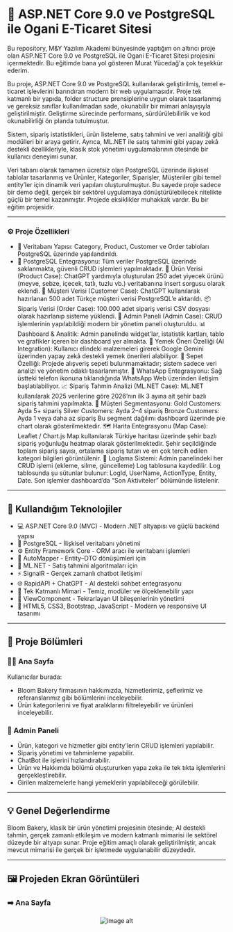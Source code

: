 # 🛒 ASP.NET Core 9.0 ve PostgreSQL ile Ogani E-Ticaret Sitesi
Bu repository, M&Y Yazılım Akademi bünyesinde yaptığım on altıncı proje olan ASP.NET Core 9.0 ve PostgreSQL ile Ogani E-Ticaret Sitesi projesini içermektedir. Bu eğitimde bana yol gösteren Murat Yücedağ'a çok teşekkür ederim.

Bu proje, ASP.NET Core 9.0 ve PostgreSQL kullanılarak geliştirilmiş, temel e-ticaret işlevlerini barındıran modern bir web uygulamasıdır. Proje tek katmanlı bir yapıda, folder structure prensiplerine uygun olarak tasarlanmış ve gereksiz sınıflar kullanılmadan sade, okunabilir bir mimari anlayışıyla geliştirilmiştir. Geliştirme sürecinde performans, sürdürülebilirlik ve kod okunabilirliği ön planda tutulmuştur.

Sistem, sipariş istatistikleri, ürün listeleme, satış tahmini ve veri analitiği gibi modülleri bir araya getirir. Ayrıca, ML.NET ile satış tahmini gibi yapay zekâ destekli özellikleriyle, klasik stok yönetimi uygulamalarının ötesinde bir kullanıcı deneyimi sunar.

Veri tabanı olarak tamamen ücretsiz olan PostgreSQL üzerinde ilişkisel tablolar tasarlanmış ve Ürünler, Kategoriler, Siparişler, Müşteriler gibi temel entity’ler için dinamik veri yapıları oluşturulmuştur. Bu sayede proje sadece bir demo değil, gerçek bir sektörel uygulamaya dönüştürülebilecek nitelikte güçlü bir temel kazanmıştır. Projede eksiklikler muhakkak vardır. Bu bir eğitim projesidir.

---

### ⚙️ Proje Özellikleri
- 🧩 Veritabanı Yapısı: Category, Product, Customer ve Order tabloları PostgreSQL üzerinde yapılandırıldı.
- 🐘 PostgreSQL Entegrasyonu: Tüm veriler PostgreSQL üzerinde saklanmakta, güvenli CRUD işlemleri yapılmaktadır.
🍎 Ürün Verisi (Product Case): ChatGPT yardımıyla oluşturulan 250 adet yiyecek ürünü (meyve, sebze, içecek, tatlı, tuzlu vb.) veritabanına insert sorgusu olarak eklendi.
👤 Müşteri Verisi (Customer Case): ChatGPT kullanılarak hazırlanan 500 adet Türkçe müşteri verisi PostgreSQL’e aktarıldı.
📦 Sipariş Verisi (Order Case): 100.000 adet sipariş verisi CSV dosyası olarak hazırlanıp sisteme yüklendi.
🧠 Admin Paneli (Admin Case): CRUD işlemlerinin yapılabildiği modern bir yönetim paneli oluşturuldu.
📊 Dashboard & Analitik: Admin panelinde widget’lar, istatistik kartları, tablo ve grafikler içeren bir dashboard yer almakta.
🍳 Yemek Öneri Özelliği (AI Integration): Kullanıcı elindeki malzemeleri girerek Google Gemini üzerinden yapay zekâ destekli yemek önerileri alabiliyor.
🚫 Sepet Özelliği: Projede alışveriş sepeti bulunmamaktadır; sistem sadece veri analizi ve yönetim odaklı tasarlanmıştır.
💬 WhatsApp Entegrasyonu: Sağ üstteki telefon ikonuna tıklandığında WhatsApp Web üzerinden iletişim başlatılabiliyor.
📈 Sipariş Tahmin Analizi (ML.NET Case): ML.NET kullanılarak 2025 verilerine göre 2026’nın ilk 3 ayına ait şehir bazlı sipariş tahmini yapılmakta.
🥇 Müşteri Segmentasyonu:
Gold Customers: Ayda 5+ sipariş
Silver Customers: Ayda 2–4 sipariş
Bronze Customers: Ayda 1 veya daha az sipariş
Bu segment dağılımı dashboard üzerinde pie chart olarak gösterilmektedir.
🗺️ Harita Entegrasyonu (Map Case): Leaflet / Chart.js Map kullanılarak Türkiye haritası üzerinde şehir bazlı sipariş yoğunluğu heatmap olarak gösterilmektedir.
Şehir seçildiğinde toplam sipariş sayısı, ortalama sipariş tutarı ve en çok tercih edilen kategori bilgileri görüntülenir.
🧾 Loglama Sistemi: Admin panelindeki her CRUD işlemi (ekleme, silme, güncelleme) Log tablosuna kaydedilir.
Log tablosunda şu sütunlar bulunur: LogId, UserName, ActionType, Entity, Date.
Son işlemler dashboard’da “Son Aktiviteler” bölümünde listelenir.

---

## 🚀 Kullandığım Teknolojiler

- 💻 ASP.NET Core 9.0 (MVC) - Modern .NET altyapısı ve güçlü backend yapısı
- 🐘 PostgreSQL - 	İlişkisel veritabanı yönetimi
- ⚙️ Entity Framework Core - ORM aracı ile veritabanı işlemleri
- 🔄 AutoMapper - Entity–DTO dönüşümleri için
- 🤖 ML.NET - Satış tahmini algoritmaları için
- ⚡ SignalR - Gerçek zamanlı chatbot iletişimi
- 🌐 RapidAPI + ChatGPT - AI destekli sohbet entegrasyonu
- 🧱 Tek Katmanlı Mimari - Temiz, modüler ve ölçeklenebilir yapı
- 🧩 ViewComponent - Tekrarlayan UI bileşenlerinin yönetimi
- 🎨 HTML5, CSS3, Bootstrap, JavaScript - Modern ve responsive UI tasarımı

---

## 🧭 Proje Bölümleri

### 👨‍🍳 Ana Sayfa

Kullanıcılar burada:
- Bloom Bakery firmasının hakkımızda, hizmetlerimiz, şeflerimiz ve referanslarımız gibi bölümlerini inceleyebilir.
- Ürün kategorilerini ve fiyat aralıklarını filtreleyebilir ve ürünleri inceleyebilir.

### 🧮 Admin Paneli
- Ürün, kategori ve hizmetler gibi entity'lerin CRUD işlemleri yapılabilir.
- Sipariş yönetimi ve tahminleme yapabilir.
- ChatBot ile işlerini hızlandırabilir.
- Ürün ve Hakkımda bölümü oluştururken yapa zeka ile tek tıkta işlemlerini gerçekleştirebilir.
- Girilen malzemelerle hangi yemeklerin yapılabileceği görülebilir.

---

## 💡 Genel Değerlendirme
Bloom Bakery, klasik bir ürün yönetimi projesinin ötesinde; AI destekli tahmin, gerçek zamanlı etkileşim ve modern katmanlı mimarisi ile sektörel düzeyde bir altyapı sunar.
Proje eğitim amaçlı olarak geliştirilmiştir, ancak mevcut mimarisi ile gerçek bir işletmede uygulanabilir düzeydedir.

---

## 🖼️ Projeden Ekran Görüntüleri

### ➡️ Ana Sayfa
<div align="center">
  <img src="https://github.com/melihcolak0/BloomBakery/blob/4080ef4bb6c74d9e691b770ee85f71a672736fc7/ss/screencapture-localhost-7186-Default-Index-2025-10-19-13_15_50.png" alt="image alt">
</div>

